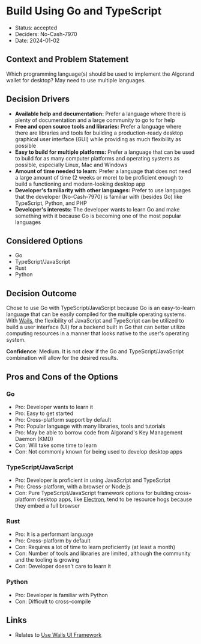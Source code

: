 # Build Using Go and TypeScript

- Status: accepted
- Deciders: No-Cash-7970
- Date: 2024-01-02

## Context and Problem Statement

Which programming language(s) should be used to implement the Algorand wallet for desktop? May need to use multiple languages.

## Decision Drivers

- **Available help and documentation:** Prefer a language where there is plenty of documentation and a large community to go to for help
- **Free and open source tools and libraries:** Prefer a language where there are libraries and tools for building a production-ready desktop graphical user interface (GUI) while providing as much flexibility as possible
- **Easy to build for multiple platforms:** Prefer a language that can be used to build for as many computer platforms and operating systems as possible, especially Linux, Mac and Windows
- **Amount of time needed to learn:** Prefer a language that does not need a large amount of time (2 weeks or more) to be proficient enough to build a functioning and modern-looking desktop app
- **Developer's familiarity with other languages:** Prefer to use languages that the developer (No-Cash-7970) is familiar with (besides Go) like TypeScript, Python, and PHP
- **Developer's interests:** The developer wants to learn Go and make something with it because Go is becoming one of the most popular languages

## Considered Options

- Go
- TypeScript/JavaScript
- Rust
- Python

## Decision Outcome

Chose to use Go with TypeScript/JavaScript because Go is an easy-to-learn language that can be easily compiled for the multiple operating systems. With [Wails](https://wails.io/), the flexibility of JavaScript and TypeScript can be utilized to build a user interface (UI) for a backend built in Go that can better utilize computing resources in a manner that looks native to the user's operating system.

**Confidence**: Medium. It is not clear if the Go and TypeScript/JavaScript combination will allow for the desired results.

## Pros and Cons of the Options

### Go

- Pro: Developer wants to learn it
- Pro: Easy to get started
- Pro: Cross-platform support by default
- Pro: Popular language with many libraries, tools and tutorials
- Pro: May be able to borrow code from Algorand's Key Management Daemon (KMD)
- Con: Will take some time to learn
- Con: Not commonly known for being used to develop desktop apps

### TypeScript/JavaScript

- Pro: Developer is proficient in using JavaScript and TypeScript
- Pro: Cross-platform, with a browser or Node.js
- Con: Pure TypeScript/JavaScript framework options for building cross-platform desktop apps, like [Electron](https://www.electronjs.org/), tend to be resource hogs because they embed a full browser

### Rust

- Pro: It is a performant language
- Pro: Cross-platform by default
- Con: Requires a lot of time to learn proficiently (at least a month)
- Con: Number of tools and libraries are limited, although the community and the tooling is growing
- Con: Developer doesn't care to learn it

### Python

- Pro: Developer is familiar with Python
- Con: Difficult to cross-compile

## Links

- Relates to [Use Wails UI Framework](20240101-use-wails-ui-framework.md)
